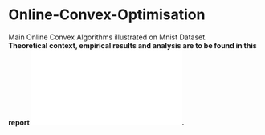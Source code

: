 # Online-Convex-Optimisation
Main Online Convex Algorithms illustrated on Mnist Dataset. <br>
**Theoretical context, empirical results and analysis are to be found in this report ![report](./OCO_on_MNIST.pdf "report").**
